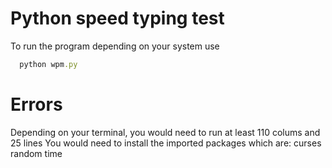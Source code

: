 # Python speed typing test
To run the program depending on your system use 
  ~~~ rb
    python wpm.py
  ~~~

# Errors

Depending on your terminal, you would need to run at least 110 colums and 25 lines
You would need to install the imported packages which are: 
curses 
random
time